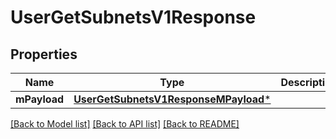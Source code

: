 # UserGetSubnetsV1Response

## Properties
Name | Type | Description | Notes
------------ | ------------- | ------------- | -------------
**mPayload** | [**UserGetSubnetsV1ResponseMPayload***](UserGetSubnetsV1ResponseMPayload.md) |  | 

[[Back to Model list]](../README.md#documentation-for-models) [[Back to API list]](../README.md#documentation-for-api-endpoints) [[Back to README]](../README.md)


